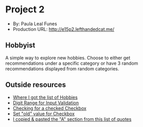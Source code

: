 # Project 2
+ By: Paula Leal Funes
+ Production URL: http://e15p2.lefthandedcat.me/

## Hobbyist
A simple way to explore new hobbies. Choose to either get recommendations under a specific category or have 3 random recommendations displayed from random categories.

## Outside resources
* [Where I got the list of Hobbies](https://www.burlapandblue.com/list-of-hobbies/)
* [Digit Range for Input Validation](https://stackoverflow.com/questions/22302472/laravel-set-between-digits-in-validation)
* [Checking for a checked Checkbox](https://stackoverflow.com/questions/40411283/laravel-how-to-test-if-a-checkbox-is-checked-in-a-controller)
* [Set "old" value for Checkbox](https://laracasts.com/discuss/channels/laravel/how-to-set-old-value-for-checkbox-input-using-blade)
* [I copied & pasted the "A" section from this list of quotes](https://github.com/dwyl/quotes/blob/main/quotes.json)

